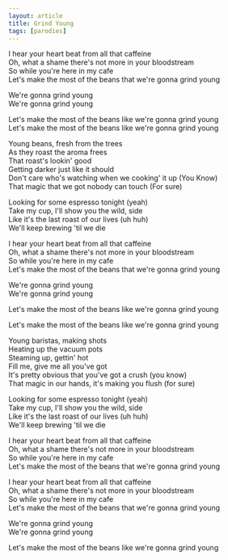 ```yaml
---
layout: article
title: Grind Young
tags: [parodies]
---
```


I hear your heart beat from all that caffeine<br />
Oh, what a shame there's not more in your bloodstream<br />
So while you're here in my cafe<br />
Let's make the most of the beans that we're gonna grind young<br />

We're gonna grind young<br />
We're gonna grind young<br />

Let's make the most of the beans like we're gonna grind young<br />
Let's make the most of the beans like we're gonna grind young<br />
<!--more-->

Young beans, fresh from the trees<br />
As they roast the aroma frees<br />
That roast's lookin' good<br />
Getting darker just like it should<br />
Don't care who's watching when we cooking' it up (You Know)<br />
That magic that we got nobody can touch (For sure)<br />

Looking for some espresso tonight (yeah)<br />
Take my cup, I'll show you the wild, side<br />
Like it's the last roast of our lives (uh huh)<br />
We'll keep brewing 'til we die<br />

I hear your heart beat from all that caffeine<br />
Oh, what a shame there's not more in your bloodstream<br />
So while you're here in my cafe<br />
Let's make the most of the beans that we're gonna grind young<br />

We're gonna grind young<br />
We're gonna grind young<br />

Let's make the most of the beans like we're gonna grind young<br />

Let's make the most of the beans like we're gonna grind young<br />

Young baristas, making shots<br />
Heating up the vacuum pots<br />
Steaming up, gettin' hot<br />
Fill me, give me all you've got<br />
It's pretty obvious that you've got a crush (you know)<br />
That magic in our hands, it's making you flush (for sure)<br />

Looking for some espresso tonight (yeah)<br />
Take my cup, I'll show you the wild, side<br />
Like it's the last roast of our lives (uh huh)<br />
We'll keep brewing 'til we die<br />

I hear your heart beat from all that caffeine<br />
Oh, what a shame there's not more in your bloodstream<br />
So while you're here in my cafe<br />
Let's make the most of the beans that we're gonna grind young<br />

I hear your heart beat from all that caffeine<br />
Oh, what a shame there's not more in your bloodstream<br />
So while you're here in my cafe<br />
Let's make the most of the beans that we're gonna grind young<br />

We're gonna grind young<br />
We're gonna grind young<br />

Let's make the most of the beans like we're gonna grind young<br />
